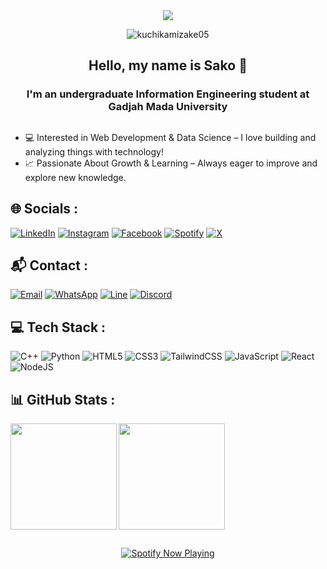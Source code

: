 <div align="center">
    <img src="https://readme-typing-svg.demolab.com/?font=Fira+Code&pause=1000&color=D87644&center=true&random=false&width=435&lines=Hey+there!+Welcome+to+my+profile!" />
</div>
<p align="center"> <img src="https://komarev.com/ghpvc/?username=kuchikamizake05&label=Profile%20views&color=0e75b6&style=flat" alt="kuchikamizake05"/></p>

<h2 align="center">Hello, my name is Sako 👋</h2>
<h3 align="center">I'm an undergraduate Information Engineering student at Gadjah Mada University</h3>

##
- 💻 Interested in Web Development & Data Science – I love building and analyzing things with technology!<br>
- 📈 Passionate About Growth & Learning – Always eager to improve and explore new knowledge.

## 🌐 Socials :
[![LinkedIn](https://img.shields.io/badge/faaid%20sakhaa-%230077B5.svg?&style=for-the-badge&logo=linkedin&logoColor=white)](https://linkedin.com/in/faaid-sakhaa) 
[![Instagram](https://img.shields.io/badge/fsid.jp-%23E4405F.svg?&style=for-the-badge&logo=instagram&logoColor=white)](https://instagram.com/fsid.jp/) 
[![Facebook](https://img.shields.io/badge/faaid%20sakhaa-%231877F2.svg?style=for-the-badge&logo=Facebook&logoColor=white)](https://www.facebook.com/kuchikamizakee/)
[![Spotify](https://img.shields.io/badge/suckho-1ED760?&style=for-the-badge&logo=spotify&logoColor=white)](https://open.spotify.com/user/31425t3vgnzk7tqwf6azbuza3bia?si=b9a37622dae840f8)
[![X](https://img.shields.io/badge/kuchizukeee-%2314171A.svg?&style=for-the-badge&logo=x&logoColor=white)](https://x.com/kuchizukeee)

## 📬 Contact :
[![Email](https://img.shields.io/badge/email-%23E4405F.svg?&style=for-the-badge&logo=gmail&logoColor=white)](mailto:faaidsakhaa@gmail.com) 
[![WhatsApp](https://img.shields.io/badge/WhatsApp-25D366?style=for-the-badge&logo=whatsapp&logoColor=white)](https://wa.me/628972100220/)
[![Line](https://img.shields.io/badge/Line-00C300?style=for-the-badge&logo=line&logoColor=white)](https://line.me/ti/p/A0QtjUR2V_z)
[![Discord](https://img.shields.io/badge/kuchikamizakee-%235865F2.svg?&style=for-the-badge&logo=discord&logoColor=white)](https://discordapp.com/users/489719895425155082)

## 💻 Tech Stack :
![C++](https://img.shields.io/badge/c++-%2300599C.svg?style=for-the-badge&logo=c%2B%2B&logoColor=white) 
![Python](https://img.shields.io/badge/python-3670A0?style=for-the-badge&logo=python&logoColor=ffdd54)
![HTML5](https://img.shields.io/badge/html5-%23E34F26.svg?style=for-the-badge&logo=html5&logoColor=white)
![CSS3](https://img.shields.io/badge/css3-%231572B6.svg?style=for-the-badge&logo=css3&logoColor=white) 
![TailwindCSS](https://img.shields.io/badge/tailwindcss-%2338B2AC.svg?style=for-the-badge&logo=tailwind-css&logoColor=white)
![JavaScript](https://img.shields.io/badge/javascript-%23323330.svg?style=for-the-badge&logo=javascript&logoColor=%23F7DF1E) 
![React](https://img.shields.io/badge/react-%2320232a.svg?style=for-the-badge&logo=react&logoColor=%2361DAFB) 
![NodeJS](https://img.shields.io/badge/Node%20js-339933?style=for-the-badge&logo=nodedotjs&logoColor=white) 

## 📊 GitHub Stats :
<img align="left" src="https://nirzak-streak-stats.vercel.app/?user=kuchikamizake05&theme=radical&hide_border=false" height="170 px">
<img align="center" src="https://github-readme-stats.vercel.app/api/top-langs/?username=kuchikamizake05&theme=radical&hide_border=false&include_all_commits=false&count_private=false&layout=compact" height="170 px">

##
<p align="center">
  <a href="https://spotify-github-profile.kittinanx.com/api/view.svg?uid=31425t3vgnzk7tqwf6azbuza3bia&redirect=true">
    <img src="https://spotify-github-profile.kittinanx.com/api/view.svg?uid=31425t3vgnzk7tqwf6azbuza3bia&cover_image=false&theme=default&show_offline=false&background_color=121212&interchange=true&bar_color_cover=false" alt="Spotify Now Playing" />
  </a>
</p>

